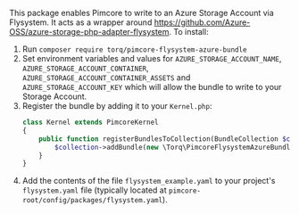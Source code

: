This package enables Pimcore to write to an Azure Storage Account via Flysystem. It acts as a wrapper around https://github.com/Azure-OSS/azure-storage-php-adapter-flysystem. To install:

1. Run `composer require torq/pimcore-flysystem-azure-bundle`
2. Set environment variables and values for `AZURE_STORAGE_ACCOUNT_NAME`, `AZURE_STORAGE_ACCOUNT_CONTAINER`, `AZURE_STORAGE_ACCOUNT_CONTAINER_ASSETS` and `AZURE_STORAGE_ACCOUNT_KEY` which will allow the bundle to write to your Storage Account.
3. Register the bundle by adding it to your `Kernel.php`:
    ```php
    class Kernel extends PimcoreKernel
    {
        public function registerBundlesToCollection(BundleCollection $collection) {
            $collection->addBundle(new \Torq\PimcoreFlysystemAzureBundle\TorqPimcoreFlysystemAzureBundle);
        }
    }
4. Add the contents of the file `flysystem_example.yaml` to your project's `flysystem.yaml` file (typically located at `pimcore-root/config/packages/flysystem.yaml`).
